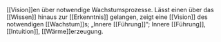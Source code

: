 [[Vision]]en über notwendige Wachstumsprozesse.
Lässt einen über das [[Wissen]] hinaus zur [[Erkenntnis]] gelangen, zeigt eine [[Vision]] des notwendigen [[Wachstum]]s; „Innere [[Führung]]“; Innere [[Führung]], [[Intuition]], [[Wärme]]erzeugung.